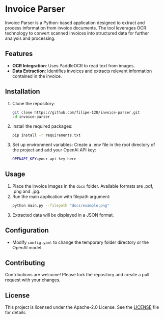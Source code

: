 # Invoice Parser

Invoice Parser is a Python-based application designed to extract and process information from invoice documents. The tool leverages OCR technology to convert scanned invoices into structured data for further analysis and processing.

## Features

- **OCR Integration**: Uses PaddleOCR to read text from images.
- **Data Extraction**: Identifies invoices and extracts relevant information contained in the invoice.

## Installation

1. Clone the repository:
   ```sh
   git clone https://github.com/filipe-128/invoice-parser.git
   cd invoice-parser
   ```

2. Install the required packages:
   ```sh
   pip install -r requirements.txt
   ```

3. Set up environment variables:
Create a .env file in the root directory of the project and add your OpenAI API key:
   ```sh
   OPENAPI_KEY=your-api-key-here
   ```

## Usage

1. Place the invoice images in the `docs` folder. Available formats are .pdf, .png and .jpg.
2. Run the main application with filepath argument:
   ```sh
   python main.py --filepath "docs/example.png"
   ```
3. Extracted data will be displayed in a JSON format.

## Configuration

- Modify `config.yaml` to change the temporary folder directory or the OpenAI model.

## Contributing

Contributions are welcome! Please fork the repository and create a pull request with your changes.

## License

This project is licensed under the Apache-2.0 License. See the [LICENSE](LICENSE) file for details.
